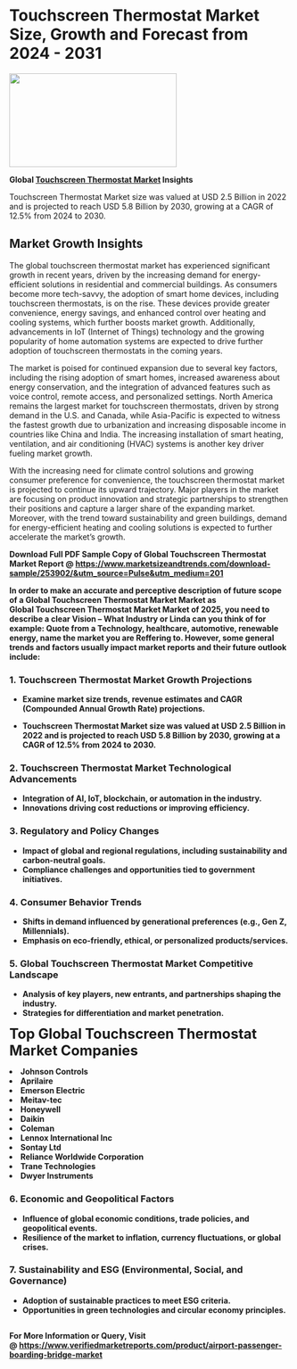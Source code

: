 <H1>Touchscreen Thermostat Market Size, Growth and Forecast from 2024 - 2031</H1><img class="aligncenter size-medium wp-image-584254" src="https://thirdeyenews.in/wp-content/uploads/2024/09/Global-Market-Research-300x168.jpeg" alt="" width="300" height="168" /><p><strong>Global&nbsp;<a href="https://www.marketsizeandtrends.com/download-sample/253902/&amp;utm_source=Pulse&amp;utm_medium=201">Touchscreen Thermostat Market</a> Insights</strong></p><p>Touchscreen Thermostat Market size was valued at USD 2.5 Billion in 2022 and is projected to reach USD 5.8 Billion by 2030, growing at a CAGR of 12.5% from 2024 to 2030.</p><p><h2>Market Growth Insights</h2> <p>The global touchscreen thermostat market has experienced significant growth in recent years, driven by the increasing demand for energy-efficient solutions in residential and commercial buildings. As consumers become more tech-savvy, the adoption of smart home devices, including touchscreen thermostats, is on the rise. These devices provide greater convenience, energy savings, and enhanced control over heating and cooling systems, which further boosts market growth. Additionally, advancements in IoT (Internet of Things) technology and the growing popularity of home automation systems are expected to drive further adoption of touchscreen thermostats in the coming years.</p> <p><strong></strong></p> <p>The market is poised for continued expansion due to several key factors, including the rising adoption of smart homes, increased awareness about energy conservation, and the integration of advanced features such as voice control, remote access, and personalized settings. North America remains the largest market for touchscreen thermostats, driven by strong demand in the U.S. and Canada, while Asia-Pacific is expected to witness the fastest growth due to urbanization and increasing disposable income in countries like China and India. The increasing installation of smart heating, ventilation, and air conditioning (HVAC) systems is another key driver fueling market growth.</p> <p>With the increasing need for climate control solutions and growing consumer preference for convenience, the touchscreen thermostat market is projected to continue its upward trajectory. Major players in the market are focusing on product innovation and strategic partnerships to strengthen their positions and capture a larger share of the expanding market. Moreover, with the trend toward sustainability and green buildings, demand for energy-efficient heating and cooling solutions is expected to further accelerate the market’s growth.</p> <p><strong></p><p><span class=""><strong>Download Full PDF Sample Copy of Global Touchscreen Thermostat Market Report</strong> @ <a href="https://www.marketsizeandtrends.com/download-sample/253902/&amp;utm_source=Pulse&amp;utm_medium=201" target="_blank">https://www.marketsizeandtrends.com/download-sample/253902/&amp;utm_source=Pulse&amp;utm_medium=201</a></span></p><p>In order to make an accurate and perceptive description of future scope of a Global&nbsp;Touchscreen Thermostat Market Market as Global&nbsp;Touchscreen Thermostat Market Market of 2025, you need to describe a clear Vision &ndash; What Industry or Linda can you think of for example: Quote from a Technology, healthcare, automotive, renewable energy, name the market you are Reffering to. However, some general trends and factors usually impact market reports and their future outlook include:</p><h3>1.&nbsp;<strong>Touchscreen Thermostat Market Growth Projections</strong></h3><ul><li>Examine market size trends, revenue estimates and CAGR (Compounded Annual Growth Rate) projections.</li><li><p>Touchscreen Thermostat Market size was valued at USD 2.5 Billion in 2022 and is projected to reach USD 5.8 Billion by 2030, growing at a CAGR of 12.5% from 2024 to 2030.</p></li></ul><h3>2.&nbsp;<strong>Touchscreen Thermostat Market Technological Advancements</strong></h3><ul><li>Integration of AI, IoT, blockchain, or automation in the industry.</li><li>Innovations driving cost reductions or improving efficiency.</li></ul><h3>3.&nbsp;<strong>Regulatory and Policy Changes</strong></h3><ul><li>Impact of global and regional regulations, including sustainability and carbon-neutral goals.</li><li>Compliance challenges and opportunities tied to government initiatives.</li></ul><h3>4.&nbsp;<strong>Consumer Behavior Trends</strong></h3><ul><li>Shifts in demand influenced by generational preferences (e.g., Gen Z, Millennials).</li><li>Emphasis on eco-friendly, ethical, or personalized products/services.</li></ul><h3>5.&nbsp;<strong>Global Touchscreen Thermostat Market Competitive Landscape</strong></h3><ul><li>Analysis of key players, new entrants, and partnerships shaping the industry.</li><li>Strategies for differentiation and market penetration.</li></ul><p data-pm-slice="1 1 []"><span style="color: inherit; font-family: inherit; font-size: 25px;">Top Global Touchscreen Thermostat Market Companies</span></p><div class="" data-test-id=""><p><li>Johnson Controls</li><li> Aprilaire</li><li> Emerson Electric</li><li> Meitav-tec</li><li> Honeywell</li><li> Daikin</li><li> Coleman</li><li> Lennox International Inc</li><li> Sontay Ltd</li><li> Reliance Worldwide Corporation</li><li> Trane Technologies</li><li> Dwyer Instruments</li></p></div><h3>6.&nbsp;<strong>Economic and Geopolitical Factors</strong></h3><ul><li>Influence of global economic conditions, trade policies, and geopolitical events.</li><li>Resilience of the market to inflation, currency fluctuations, or global crises.</li></ul><h3>7.&nbsp;<strong>Sustainability and ESG (Environmental, Social, and Governance)</strong></h3><ul><li>Adoption of sustainable practices to meet ESG criteria.</li><li>Opportunities in green technologies and circular economy principles.</li></ul><h2><strong style="font-size: 14px;">For More Information or Query, Visit @&nbsp;</strong><a style="background-color: #ffffff; font-size: 14px;" href="https://www.marketsizeandtrends.com/report/touchscreen-thermostat-market/" target="_blank">https://www.verifiedmarketreports.com/product/airport-passenger-boarding-bridge-market</a></h2>